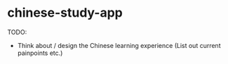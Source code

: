 # chinese-study-app

TODO:
* Think about / design the Chinese learning experience 
  (List out current painpoints etc.)

